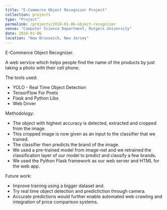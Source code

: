 ```yaml
---
title: "E-Commerce Object Recognizer Project"
collection: projects
type: "Project"
permalink: /projects/2018-01-06-object-recognizer
venue: "Computer Science Department, Rutgers University"
date: 2018-01-06
location: "New Brunswick, New Jersey"
---
```


E-Commerce Object Recognizer.

A web service which helps people find the name of the products by just taking a photo with their cell phone.

The tools used:
- YOLO - Real Time Object Detection
- TensorFlow For Poets
- Flask and Python Libs
- Web Driver

Methodology:
- The object with highest accuracy is detected, extracted and cropped from the image.
- This cropped image is now given as an input to the classifier that we trained.
- The classifier then predicts the brand of the image.
- We used a pre-trained model from image-net and we retrained the classification layer of our model to predict and classify a few brands.
- We used the Python Flask framework as our web server and HTML for the web app.

Future work:
- Improve training using a bigger dataset and.
- Try real time object detection and predictiction through camera.
- Accurate predictions would further enable automated web crawling and integration of price comparison systems.


